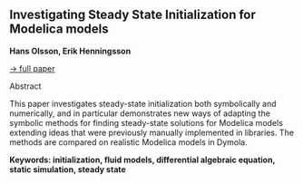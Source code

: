## Investigating Steady State Initialization for Modelica models

**Hans Olsson, Erik Henningsson**

[&#8594; full paper](../proceedings/papers/Modelica2021session2A_paper1.pdf)

Abstract

This paper investigates steady-state initialization both
symbolically and numerically, and in particular
demonstrates new ways of adapting the symbolic methods
for finding steady-state solutions for Modelica models
extending ideas that were previously manually
implemented in libraries. The methods are compared on
realistic Modelica models in Dymola.

**Keywords: initialization, fluid models, differential algebraic equation, static simulation, steady state**
